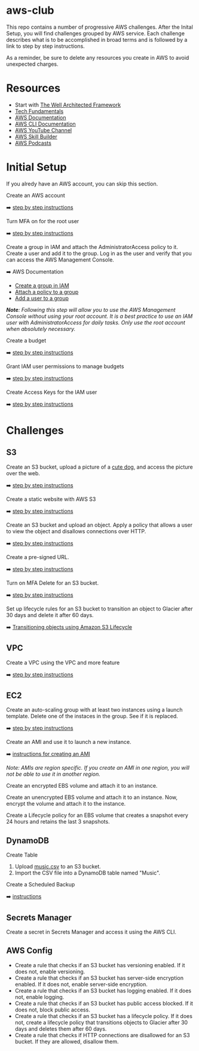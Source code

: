 # aws-club
This repo contains a number of progressive AWS challenges. After the Inital Setup, you will find challenges grouped by AWS service. Each challenge describes what is to be accomplished in broad terms and is followed by a link to step by step instructions.

As a reminder, be sure to delete any resources you create in AWS to avoid unexpected charges. 

# Resources
- Start with [The Well Architected Framework](https://aws.amazon.com/architecture/well-architected/)
- [Tech Fundamentals](https://learn.cantrill.io/p/tech-fundamentals)
- [AWS Documentation](https://docs.aws.amazon.com/)
- [AWS CLI Documentation](https://docs.aws.amazon.com/cli/latest/userguide/cli-chap-welcome.html)
- [AWS YouTube Channel](https://www.youtube.com/user/AmazonWebServices)
- [AWS Skill Builder](https://skillbuilder.aws/)
- [AWS Podcasts](https://aws.amazon.com/podcasts/)

# Initial Setup

If you alredy have an AWS account, you can skip this section.

Create an AWS account 

➡️ [step by step instructions](https://docs.aws.amazon.com/accounts/latest/reference/manage-acct-creating.html)

Turn MFA on for the root user

➡️ [step by step instructions](https://docs.aws.amazon.com/accounts/latest/reference/getting-started-step3.html)

Create a group in IAM and attach the AdministratorAccess policy to it. Create a user and add it to the group. Log in as the user and verify that you can access the AWS Management Console.

➡️ AWS Documentation
- [Create a group in IAM](https://docs.aws.amazon.com/IAM/latest/UserGuide/id_groups_create.html)
- [Attach a policy to a group](https://docs.aws.amazon.com/IAM/latest/UserGuide/access_policies_manage-attach-detach.html#attach-policy-group-console)
- [Add a user to a group](https://docs.aws.amazon.com/IAM/latest/UserGuide/id_groups_manage_add-remove-users.html)

***Note**: Following this step will allow you to use the AWS Management Console without using your root account. It is a best practice to use an IAM user with AdministratorAccess for daily tasks. Only use the root account when absolutely necessary.* 

Create a budget

➡️ [step by step instructions](setup-create-budget.md)

Grant IAM user permissions to manage budgets

➡️ [step by step instructions](setup-grant-iam-user-permissions-to-manage-budgets.md)

Create Access Keys for the IAM user

➡️ [step by step instructions](https://docs.aws.amazon.com/keyspaces/latest/devguide/create.keypair.html)

# Challenges
## S3

Create an S3 bucket, upload a picture of a [cute dog](rocky.jpeg), and access the picture over the web.

➡️ [step by step instructions](s3-upload-and-access-a-pic-of-a-cute-dog.md)

Create a static website with AWS S3

➡️ [step by step instructions](s3-create-a-static-website.md)

Create an S3 bucket and upload an object. Apply a policy that allows a user to view the object and disallows connections over HTTP.

➡️ [step by step instructions](s3-create-a-bucket-disallow-http-connections.md)

Create a pre-signed URL.

➡️ [step by step instructions](s3-create-a-pre-signed-url.md)

Turn on MFA Delete for an S3 bucket.

➡️ [step by step instructions](s3-enable-mfa-delete.md)

Set up lifecycle rules for an S3 bucket to transition an object to Glacier after 30 days and delete it after 60 days.

➡️ [Transitioning objects using Amazon S3 Lifecycle](https://docs.aws.amazon.com/AmazonS3/latest/userguide/lifecycle-transition-general-considerations.html)

## VPC

Create a VPC using the VPC and more feature

➡️ [step by step instructions](vpc-create-vpc-using-vpc-and-more.md)

## EC2

Create an auto-scaling group with at least two instances using a launch template. Delete one of the instaces in the group. See if it is replaced.

➡️ [step by step instructions](ec2-create-an-auto-scaling-group.md)

Create an AMI and use it to launch a new instance.

➡️ [instructions for creating an AMI](https://docs.aws.amazon.com/toolkit-for-visual-studio/latest/user-guide/tkv-create-ami-from-instance.html)

*Note: AMIs are region specific. If you create an AMI in one region, you will not be able to use it in another region.*

Create an encrypted EBS volume and attach it to an instance.

Create an unencrypted EBS volume and attach it to an instance. Now, encrypt the volume and attach it to the instance.

Create a Lifecycle policy for an EBS volume that creates a snapshot every 24 hours and retains the last 3 snapshots.

## DynamoDB
Create Table
1. Upload [music.csv](music.csv) to an S3 bucket.
1. Import the CSV file into a DynamoDB table named "Music".

Create a Scheduled Backup

➡️ [instructions](https://aws.amazon.com/blogs/database/set-up-scheduled-backups-for-amazon-dynamodb-using-aws-backup/)

## Secrets Manager
Create a secret in Secrets Manager and access it using the AWS CLI.

## AWS Config
- Create a rule that checks if an S3 bucket has versioning enabled. If it does not, enable versioning.
- Create a rule that checks if an S3 bucket has server-side encryption enabled. If it does not, enable server-side encryption.
- Create a rule that checks if an S3 bucket has logging enabled. If it does not, enable logging.
- Create a rule that checks if an S3 bucket has public access blocked. If it does not, block public access.
- Create a rule that checks if an S3 bucket has a lifecycle policy. If it does not, create a lifecycle policy that transitions objects to Glacier after 30 days and deletes them after 60 days.
- Create a rule that checks if HTTP connections are disallowed for an S3 bucket. If they are allowed, disallow them.